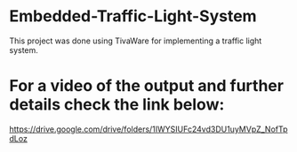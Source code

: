 # Embedded-Traffic-Light-System
This project was done using TivaWare for implementing a traffic light system.

# For a video of the output and further details check the link below:
https://drive.google.com/drive/folders/1IWYSIUFc24vd3DU1uyMVpZ_NofTpdLoz
